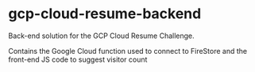 # gcp-cloud-resume-backend
 Back-end solution for the GCP Cloud Resume Challenge.

 Contains the Google Cloud function used to connect to FireStore and the front-end JS code to suggest visitor count
